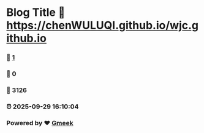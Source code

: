 # Blog Title :link: https://chenWULUQI.github.io/wjc.github.io 
### :page_facing_up: [1](https://chenWULUQI.github.io/wjc.github.io/tag.html) 
### :speech_balloon: 0 
### :hibiscus: 3126 
### :alarm_clock: 2025-09-29 16:10:04 
### Powered by :heart: [Gmeek](https://github.com/Meekdai/Gmeek)
